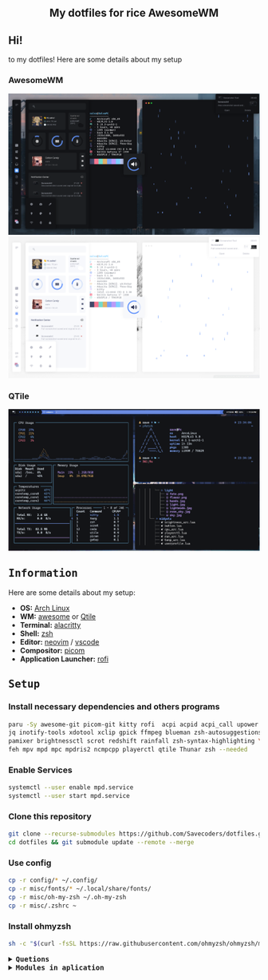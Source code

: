 
<h2 align="center" style="font-weight: bold">My dotfiles for rice AwesomeWM</h2>

## __Hi!__

to my dotfiles!
Here are some details about my setup

### AwesomeWM

<!-- Dark theme -->
<div align="center">
   <a href="#--------">
      <img src="assets/Awesome/rice_dark.png" alt="Rice dark theme Preview">
   </a>
</div>

<!-- light theme -->
<div align="center">
   <a href="#--------">
      <img src="assets/Awesome/rice_light.png" alt="Rice dark theme Preview">
   </a>
</div>

### QTile

<div align="center">
   <a href="#--------">
      <img src="assets/Qtile/rice_dark.png" alt="Rice dark theme Preview">
   </a>
</div>

<!-- INFORMATION -->

## <samp>Information</samp>

Here are some details about my setup:

- __OS:__ [Arch Linux](https://archlinux.org)
- __WM:__ [awesome](https://github.com/awesomeWM/awesome) or [Qtile](http://www.qtile.org/)
- __Terminal:__ [alacritty](https://github.com/alacritty/alacritty)
- __Shell:__ [zsh](https://www.zsh.org/)
- __Editor:__ [neovim](https://github.com/neovim/neovim) / [vscode](https://github.com/microsoft/vscode)
- __Compositor:__ [picom](https://github.com/yshui/picom)
- __Application Launcher:__ [rofi](https://github.com/davatorium/rofi)

<!-- Install dependencies-->

## <samp>Setup</samp>

<h3>Install necessary dependencies and others programs</h3>

   ```sh
   paru -Sy awesome-git picom-git kitty rofi  acpi acpid acpi_call upower \
   jq inotify-tools xdotool xclip gpick ffmpeg blueman zsh-autosuggestions \
   pamixer brightnessctl scrot redshift rainfall zsh-syntax-highlighting \
   feh mpv mpd mpc mpdris2 ncmpcpp playerctl qtile Thunar zsh --needed 
   ```

<h3>Enable Services</h3>

   ```sh
   systemctl --user enable mpd.service
   systemctl --user start mpd.service
   ```

<h3>Clone this repository</h3>

   ```sh
   git clone --recurse-submodules https://github.com/Savecoders/dotfiles.git
   cd dotfiles && git submodule update --remote --merge
   ```

<h3> Use config</h3>

   ```sh
   cp -r config/* ~/.config/
   cp -r misc/fonts/* ~/.local/share/fonts/
   cp -r misc/oh-my-zsh ~/.oh-my-zsh
   cp -r misc/.zshrc ~
   ```

<h3> Install ohmyzsh</h3>

   ```sh
   sh -c "$(curl -fsSL https://raw.githubusercontent.com/ohmyzsh/ohmyzsh/master/tools/install.sh)"
   ```  

<!-- information about -->
<details close>
    <summary>
        <samp><b>Quetions</b></samp>
    </summary>

<br>

- __Fonts and icons__
  - as for fonts, the setup uses 4 fonts in total
    - *[SF Pro Display](https://github.com/sahibjotsagguSan-Francisco-Pro-Fonts)* - my main ui font
    - *[Font Awesome 6 Free](https://fontawesome.com/download)* - for icons the weather
    - *[JetBrainsMono NF](https://www.jetbrains.com/es-es/lp/mono/)* - icons of signals
    - *[Cascadia Code](https://github.com/microsoft/cascadia-code)* - Editor/terminal
  - in the tag config, using images for icons, the images They're in `awesome/icons/tag/`

<br>

- __custom theme?__
  - for dark, edit `theme/dark/dark.lua`
  - for light, edit `theme/light/light.lua`
  - agg display theme selection `theme/selection_theme.lua`

<br>

- __wallpapers and profile__
  - by default wallpapers are found by theme
    - example: `theme.wallpaper = gfs.get_configuration_dir() .. "wallpapers/hands.jpg"`
    - in wallpapers folder add new wallpapers  `awesome/wallpapers`
    - replace existing wallpapers with new ones in: `"wallpapers/new_walpapers.jpg"`
<br>

</details>

<details close>
    <summary>
        <samp><b>Modules in aplication</b></samp>
    </summary>

<br>

- **[Bling](https://blingcorp.github.io/bling/)**

  - use in Playerctl widget, layout
- **[Rubato](https://github.com/andOrlando/rubato)**

  - Create animation for aweosmeWM

- **[Better resize](https://github.com/JavaCafe01/dotfiles/blob/master/config/awesome/module/better-resize.lua)**

  - An improved method of resizing clients in the tiled layout, and maded by [javacafe01](https://github.com/JavaCafe01)

</details>
